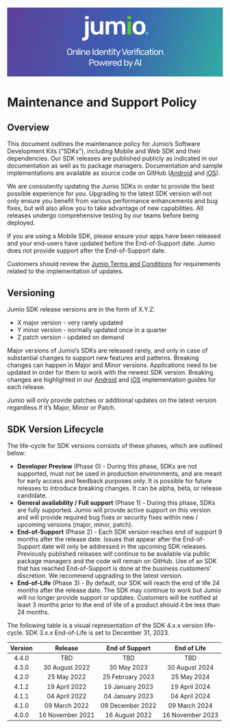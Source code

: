 ![Header Graphic](images/jumio_feature_graphic.jpg)

# Maintenance and Support Policy

## Overview
This document outlines the maintenance policy for Jumio’s Software Development Kits (“SDKs”), including Mobile and Web SDK and their dependencies. 
Our SDK releases are published publicly as indicated in our documentation as well as to package managers. Documentation and sample implementations are available as source code on GitHub ([Android](https://github.com/Jumio/mobile-sdk-android) and [iOS](https://github.com/Jumio/mobile-sdk-ios)).

We are consistently updating the Jumio SDKs in order to provide the best possible experience for you. Upgrading to the latest SDK version will not only ensure you benefit from various performance enhancements and bug fixes, but will also allow you to take advantage of new capabilities. All releases undergo comprehensive testing by our teams before being deployed.

If you are using a Mobile SDK, please ensure your apps have been released and your end-users have updated before the End-of-Support date. Jumio does not provide support after the End-of-Support date. 

Customers should review the [Jumio Terms and Conditions](https://www.jumio.com/legal-information/privacy-notices/) for requirements related to the implementation of updates. 

## Versioning
Jumio SDK release versions are in the form of X.Y.Z:
* X major version - very rarely updated
* Y minor version - normally updated once in a quarter
* Z patch version - updated on demand

Major versions of Jumio’s SDKs are released rarely, and only in case of substantial changes to support new features and patterns. Breaking changes can happen in Major and Minor versions. Applications need to be updated in order for them to work with the newest SDK version. Breaking changes are highlighted in our [Android](https://github.com/Jumio/mobile-sdk-android) and [iOS](https://github.com/Jumio/mobile-sdk-ios) implementation guides for each release.

Jumio will only provide patches or additional updates on the latest version regardless if it’s Major, Minor or Patch. 

## SDK Version Lifecycle
The life-cycle for SDK versions consists of these phases, which are outlined below:
* __Developer Preview__ (Phase 0) - During this phase, SDKs are not supported, must not be used in production environments, and are meant for early access and feedback purposes only. It is possible for future releases to introduce breaking changes. It can be alpha, beta, or release candidate.
* __General availability / Full support__ (Phase 1) - During this phase, SDKs are fully supported. Jumio will provide active support on this version and will provide required bug fixes or security fixes within new / upcoming versions (major, minor, patch). 
* __End-of-Support__ (Phase 2) - Each SDK version reaches end of support 9 months after the release date. Issues that appear after the End-of-Support date will only be addressed in the upcoming SDK releases. Previously published releases will continue to be available via public package managers and the code will remain on GitHub. Use of an SDK that has reached End-of-Support is done at the business customers’ discretion. We recommend upgrading to the latest version.
* __End-of-Life__ (Phase 3) - By default, our SDK will reach the end of life 24 months after the release date. The SDK may continue to work but Jumio will no longer provide support or updates. Customers will be notified at least 3 months prior to the end of life of a product should it be less than 24 months. 

The following table is a visual representation of the SDK 4.x.x version life-cycle. SDK 3.x.x End-of-Life is set to December 31, 2023.

| Version |     Release      |  End of Support  |   End of Life    | 
|:-------:|:----------------:|:----------------:|:----------------:|
|   4.4.0 |              TBD |              TBD |              TBD | 
|   4.3.0 |   30 August 2022 |      30 May 2023 |   30 August 2024 | 
|   4.2.0 |      25 May 2022 | 25 February 2023 |      25 May 2024 | 
|   4.1.2 |    19 April 2022 |  19 January 2023 |    19 April 2024 |
|   4.1.1 |    04 April 2022 |  04 January 2023 |    04 April 2024 |
|   4.1.0 |    09 March 2022 | 09 December 2022 |    09 March 2024 |
|   4.0.0 | 16 November 2021 |   16 August 2022 | 16 November 2023 | 